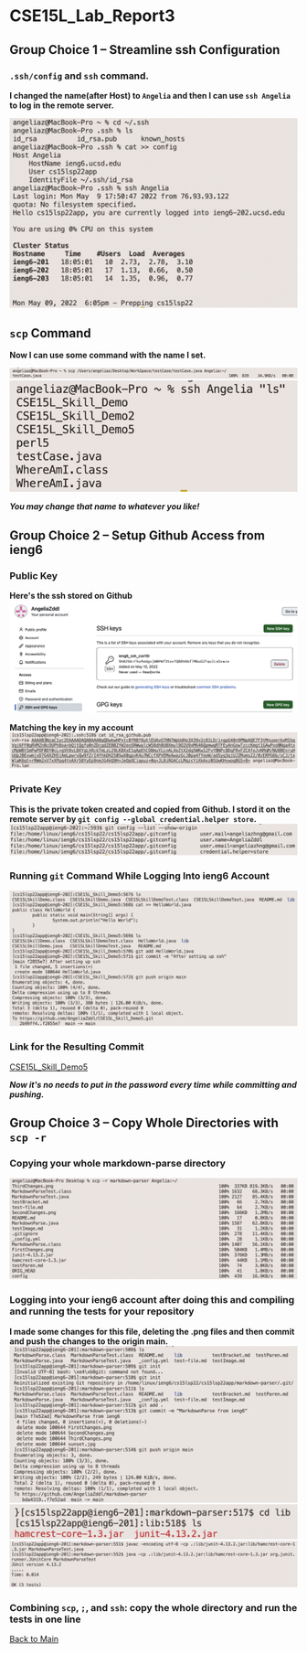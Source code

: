 # CSE15L_Lab_Report3

## Group Choice 1 – Streamline ssh Configuration

### `.ssh/config` and `ssh` command.

**I changed the name(after Host) to `Angelia` and then I can use `ssh Angelia` to log in the remote server.**

![Choice1](ChangeHostName.png)

## `scp` Command

**Now I can use some command with the name I set.**

![scp](Angelia_scp.png)
![ls](Angelia_ls.png)

***You may change that name to whatever you like!***

## Group Choice 2 – Setup Github Access from ieng6

### Public Key
**Here's the ssh stored on Github**
![github](github_ssh.png)

**Matching the key in my account**
![ieng6](account_ssh.png)

### Private Key
**This is the private token created and copied from Github. I stord it on the remote server by `git config --global credential.helper store`.**
![privatekey](git_privatekey.png)

### Running `git` Command While Logging Into ieng6 Account
![commit_and_push](commit_push_ssh.png)

### Link for the Resulting Commit
[CSE15L_Skill_Demo5](https://github.com/AngeliaZddl/CSE15L_Skill_Demo5/)

***Now it's no needs to put in the password every time while committing and pushing.***

## Group Choice 3 – Copy Whole Directories with `scp -r`

### Copying your whole markdown-parse directory

![scp_-r](spc_-r_markdown_parser.png)

### Logging into your ieng6 account after doing this and compiling and running the tests for your repository

**I made some changes for this file, deleting the .png files and then commit and push the changes to the origin main.**
![MarkdownParse1](Markdown_ieng6.png)
![MarkdownParse2](MarkdownParse_lib.png)
![MarkdownParse3](MarkdownParse_run_ieng6.png)

### Combining `scp`, `;`, and `ssh`: copy the whole directory and run the tests in one line


[Back to Main](https://angeliazddl.github.io/CSE15L_Lab_Report/)